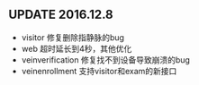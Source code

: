 UPDATE 2016.12.8
---------------------
* visitor 修复删除指静脉的bug
* web 超时延长到4秒，其他优化
* veinverification 修复找不到设备导致崩溃的bug
* veinenrollment 支持visitor和exam的新接口

